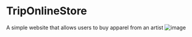# TripOnlineStore
A simple website that allows users to buy apparel from an artist
![image](https://user-images.githubusercontent.com/124899564/225689996-4829aaf1-f3c1-46d0-a17b-0a7206bdea79.png)
